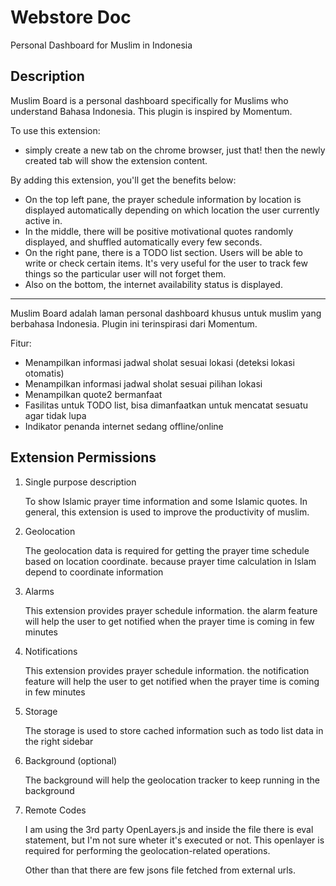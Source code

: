 # Webstore Doc

Personal Dashboard for Muslim in Indonesia

## Description

Muslim Board is a personal dashboard specifically for Muslims who understand Bahasa Indonesia. This plugin is inspired by Momentum.

To use this extension:
- simply create a new tab on the chrome browser, just that! then the newly created tab will show the extension content.

By adding this extension, you'll get the benefits below:
- On the top left pane, the prayer schedule information by location is displayed automatically depending on which location the user currently active in.
- In the middle, there will be positive motivational quotes randomly displayed, and shuffled automatically every few seconds.
- On the right pane, there is a TODO list section. Users will be able to write or check certain items. It's very useful for the user to track few things so the particular user will not forget them.
- Also on the bottom, the internet availability status is displayed.

---

Muslim Board adalah laman personal dashboard khusus untuk muslim yang berbahasa Indonesia. Plugin ini terinspirasi dari Momentum.

Fitur:
- Menampilkan informasi jadwal sholat sesuai lokasi (deteksi lokasi otomatis)
- Menampilkan informasi jadwal sholat sesuai pilihan lokasi
- Menampilkan quote2 bermanfaat
- Fasilitas untuk TODO list, bisa dimanfaatkan untuk mencatat sesuatu agar tidak 
lupa
- Indikator penanda internet sedang offline/online

## Extension Permissions

1. Single purpose description

    To show Islamic prayer time information and some Islamic quotes. In general, this extension is used to improve the productivity of muslim.

2. Geolocation

    The geolocation data is required for getting the prayer time schedule based on location coordinate. because prayer time calculation in Islam depend to coordinate information

3. Alarms

    This extension provides prayer schedule information. the alarm feature will help the user to get notified when the prayer time is coming in few minutes

4. Notifications

    This extension provides prayer schedule information. the notification feature will help the user to get notified when the prayer time is coming in few minutes

5. Storage

    The storage is used to store cached information such as todo list data in the right sidebar

6. Background (optional)

    The background will help the geolocation tracker to keep running in the background

7. Remote Codes

    I am using the 3rd party OpenLayers.js and inside the file there is eval statement, but I'm not sure wheter it's executed or not. This openlayer is required for performing the geolocation-related operations.

    Other than that there are few jsons file fetched from external urls.
